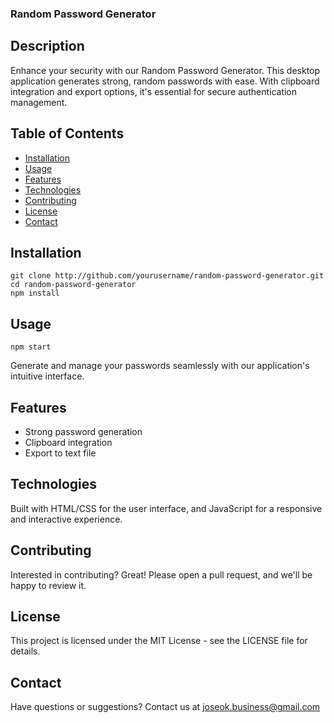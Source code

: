 
### Random Password Generator

## Description

Enhance your security with our Random Password Generator. This desktop application generates strong, random passwords with ease. With clipboard integration and export options, it's essential for secure authentication management.

## Table of Contents

- [Installation](#installation)
- [Usage](#usage)
- [Features](#features)
- [Technologies](#technologies)
- [Contributing](#contributing)
- [License](#license)
- [Contact](#contact)

## Installation

```shell
git clone http://github.com/yourusername/random-password-generator.git
cd random-password-generator
npm install
```

## Usage

```shell
npm start
```

Generate and manage your passwords seamlessly with our application's intuitive interface.

## Features

- Strong password generation
- Clipboard integration
- Export to text file

## Technologies

Built with HTML/CSS for the user interface, and JavaScript for a responsive and interactive experience.

## Contributing

Interested in contributing? Great! Please open a pull request, and we'll be happy to review it.

## License

This project is licensed under the MIT License - see the LICENSE file for details.

## Contact

Have questions or suggestions? Contact us at [joseok.business@gmail.com](joseok.business@gmail.com)
```
